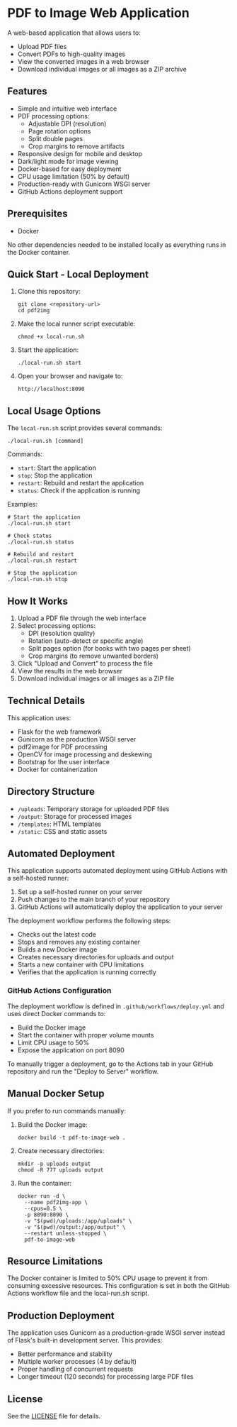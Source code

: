# PDF to Image Web Application

A web-based application that allows users to:
- Upload PDF files
- Convert PDFs to high-quality images
- View the converted images in a web browser
- Download individual images or all images as a ZIP archive

## Features

- Simple and intuitive web interface
- PDF processing options:
  - Adjustable DPI (resolution)
  - Page rotation options
  - Split double pages
  - Crop margins to remove artifacts
- Responsive design for mobile and desktop
- Dark/light mode for image viewing
- Docker-based for easy deployment
- CPU usage limitation (50% by default)
- Production-ready with Gunicorn WSGI server
- GitHub Actions deployment support

## Prerequisites

- Docker

No other dependencies needed to be installed locally as everything runs in the Docker container.

## Quick Start - Local Deployment

1. Clone this repository:
   ```
   git clone <repository-url>
   cd pdf2img
   ```

2. Make the local runner script executable:
   ```
   chmod +x local-run.sh
   ```

3. Start the application:
   ```
   ./local-run.sh start
   ```

4. Open your browser and navigate to:
   ```
   http://localhost:8090
   ```

## Local Usage Options

The `local-run.sh` script provides several commands:

```
./local-run.sh [command]
```

Commands:
- `start`: Start the application
- `stop`: Stop the application
- `restart`: Rebuild and restart the application
- `status`: Check if the application is running

Examples:
```
# Start the application
./local-run.sh start

# Check status
./local-run.sh status

# Rebuild and restart
./local-run.sh restart

# Stop the application
./local-run.sh stop
```

## How It Works

1. Upload a PDF file through the web interface
2. Select processing options:
   - DPI (resolution quality)
   - Rotation (auto-detect or specific angle)
   - Split pages option (for books with two pages per sheet)
   - Crop margins (to remove unwanted borders)
3. Click "Upload and Convert" to process the file
4. View the results in the web browser
5. Download individual images or all images as a ZIP file

## Technical Details

This application uses:
- Flask for the web framework
- Gunicorn as the production WSGI server
- pdf2image for PDF processing
- OpenCV for image processing and deskewing
- Bootstrap for the user interface
- Docker for containerization

## Directory Structure

- `/uploads`: Temporary storage for uploaded PDF files
- `/output`: Storage for processed images
- `/templates`: HTML templates
- `/static`: CSS and static assets

## Automated Deployment

This application supports automated deployment using GitHub Actions with a self-hosted runner:

1. Set up a self-hosted runner on your server
2. Push changes to the main branch of your repository
3. GitHub Actions will automatically deploy the application to your server

The deployment workflow performs the following steps:
- Checks out the latest code
- Stops and removes any existing container
- Builds a new Docker image
- Creates necessary directories for uploads and output
- Starts a new container with CPU limitations
- Verifies that the application is running correctly

### GitHub Actions Configuration

The deployment workflow is defined in `.github/workflows/deploy.yml` and uses direct Docker commands to:

- Build the Docker image
- Start the container with proper volume mounts
- Limit CPU usage to 50%
- Expose the application on port 8090

To manually trigger a deployment, go to the Actions tab in your GitHub repository and run the "Deploy to Server" workflow.

## Manual Docker Setup

If you prefer to run commands manually:

1. Build the Docker image:
   ```
   docker build -t pdf-to-image-web .
   ```

2. Create necessary directories:
   ```
   mkdir -p uploads output
   chmod -R 777 uploads output
   ```

3. Run the container:
   ```
   docker run -d \
     --name pdf2img-app \
     --cpus=0.5 \
     -p 8090:8090 \
     -v "$(pwd)/uploads:/app/uploads" \
     -v "$(pwd)/output:/app/output" \
     --restart unless-stopped \
     pdf-to-image-web
   ```

## Resource Limitations

The Docker container is limited to 50% CPU usage to prevent it from consuming excessive resources. This configuration is set in both the GitHub Actions workflow file and the local-run.sh script.

## Production Deployment

The application uses Gunicorn as a production-grade WSGI server instead of Flask's built-in development server. This provides:

- Better performance and stability
- Multiple worker processes (4 by default)
- Proper handling of concurrent requests
- Longer timeout (120 seconds) for processing large PDF files

## License

See the [LICENSE](LICENSE) file for details. 